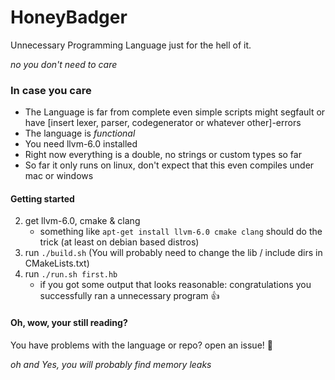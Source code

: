 # HoneyBadger
Unnecessary Programming Language just for the hell of it.

_no you don't need to care_

### In case you care
* The Language is far from complete even simple scripts might segfault or have [insert lexer, parser, codegenerator or whatever other]-errors
* The language is _functional_
* You need llvm-6.0 installed
* Right now everything is a double, no strings or custom types so far
* So far it only runs on linux, don't expect that this even compiles under mac or windows


#### Getting started
2. get llvm-6.0, cmake & clang
   * something like `apt-get install llvm-6.0 cmake clang` should do the trick (at least on debian based distros)
3. run `./build.sh` (You will probably need to change the lib / include dirs in CMakeLists.txt)
4. run `./run.sh first.hb`
   * if you got some output that looks reasonable: congratulations you successfully ran a unnecessary program 👍

#### Oh, wow, your still reading?
You have problems with the language or repo? open an issue! 👷


_oh and Yes, you will probably find memory leaks_
